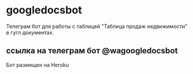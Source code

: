 # googledocsbot

Телеграм бот для работы с таблицей "Таблица продаж недвижимости" в гугл документах.

## ссылка на телеграм бот @wagoogledocsbot

Бот размещен на Heroku


